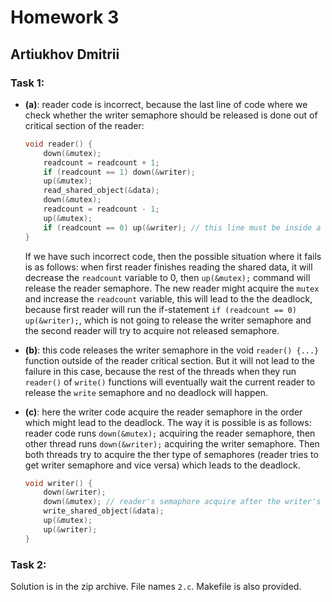 # Homework 3

## Artiukhov Dmitrii

### Task 1:

- **(a)**: reader code is incorrect, because the last line of code where we check whether the writer semaphore should be released is done out of critical section of the reader:
    ```c
    void reader() { 
        down(&mutex); 
        readcount = readcount + 1;
        if (readcount == 1) down(&writer); 
        up(&mutex); 
        read_shared_object(&data);
        down(&mutex);
        readcount = readcount - 1;
        up(&mutex);
        if (readcount == 0) up(&writer); // this line must be inside a critical section
    }
    ```
    If we have such incorrect code, then the possible situation where it fails is as follows: when first reader finishes reading the shared data, it will decrease the `readcount` variable to 0, then `up(&mutex);` command will release the reader semaphore. The new reader might acquire the `mutex` and increase the `readcount` variable, this will lead to the the deadlock, because first reader will run the if-statement `if (readcount == 0) up(&writer);`, which is not going to release the writer semaphore and the second reader will try to acquire not released semaphore.
- **(b)**: this code releases the writer semaphore in the void `reader() {...}` function outside of the reader critical section. But it will not lead to the failure in this case, because the rest of the threads when they run `reader()` of `write()` functions will eventually wait the current reader to release the `write` semaphore and no deadlock will happen. 

- **(c)**: here the writer code acquire the reader semaphore in the order which might lead to the deadlock. The way it is possible is as follows: reader code runs `down(&mutex);` acquiring the reader semaphore, then other thread runs `down(&writer);` acquiring the writer semaphore. Then both threads try to acquire the ther type of semaphores (reader tries to get writer semaphore and vice versa) which leads to the deadlock.

    ```c
    void writer() {
        down(&writer);
        down(&mutex); // reader's semaphore acquire after the writer's
        write_shared_object(&data);
        up(&mutex);
        up(&writer);
    }
    ```

### Task 2:

Solution is in the zip archive. File names `2.c`. Makefile is also provided.
